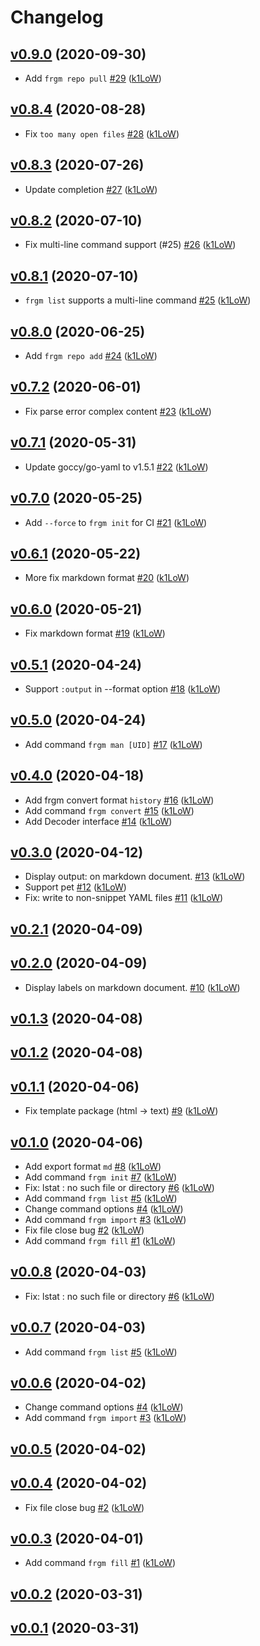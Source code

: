 # Changelog

## [v0.9.0](https://github.com/k1LoW/frgm/compare/v0.8.4...v0.9.0) (2020-09-30)

* Add `frgm repo pull` [#29](https://github.com/k1LoW/frgm/pull/29) ([k1LoW](https://github.com/k1LoW))

## [v0.8.4](https://github.com/k1LoW/frgm/compare/v0.8.3...v0.8.4) (2020-08-28)

* Fix `too many open files` [#28](https://github.com/k1LoW/frgm/pull/28) ([k1LoW](https://github.com/k1LoW))

## [v0.8.3](https://github.com/k1LoW/frgm/compare/v0.8.2...v0.8.3) (2020-07-26)

* Update completion [#27](https://github.com/k1LoW/frgm/pull/27) ([k1LoW](https://github.com/k1LoW))

## [v0.8.2](https://github.com/k1LoW/frgm/compare/v0.8.1...v0.8.2) (2020-07-10)

* Fix multi-line command support (#25) [#26](https://github.com/k1LoW/frgm/pull/26) ([k1LoW](https://github.com/k1LoW))

## [v0.8.1](https://github.com/k1LoW/frgm/compare/v0.8.0...v0.8.1) (2020-07-10)

* `frgm list` supports a multi-line command  [#25](https://github.com/k1LoW/frgm/pull/25) ([k1LoW](https://github.com/k1LoW))

## [v0.8.0](https://github.com/k1LoW/frgm/compare/v0.7.2...v0.8.0) (2020-06-25)

* Add `frgm repo add` [#24](https://github.com/k1LoW/frgm/pull/24) ([k1LoW](https://github.com/k1LoW))

## [v0.7.2](https://github.com/k1LoW/frgm/compare/v0.7.1...v0.7.2) (2020-06-01)

* Fix parse error complex content [#23](https://github.com/k1LoW/frgm/pull/23) ([k1LoW](https://github.com/k1LoW))

## [v0.7.1](https://github.com/k1LoW/frgm/compare/v0.7.0...v0.7.1) (2020-05-31)

* Update goccy/go-yaml to v1.5.1 [#22](https://github.com/k1LoW/frgm/pull/22) ([k1LoW](https://github.com/k1LoW))

## [v0.7.0](https://github.com/k1LoW/frgm/compare/v0.6.1...v0.7.0) (2020-05-25)

* Add `--force` to `frgm init` for CI [#21](https://github.com/k1LoW/frgm/pull/21) ([k1LoW](https://github.com/k1LoW))

## [v0.6.1](https://github.com/k1LoW/frgm/compare/v0.6.0...v0.6.1) (2020-05-22)

* More fix markdown format [#20](https://github.com/k1LoW/frgm/pull/20) ([k1LoW](https://github.com/k1LoW))

## [v0.6.0](https://github.com/k1LoW/frgm/compare/v0.5.1...v0.6.0) (2020-05-21)

* Fix markdown format [#19](https://github.com/k1LoW/frgm/pull/19) ([k1LoW](https://github.com/k1LoW))

## [v0.5.1](https://github.com/k1LoW/frgm/compare/v0.5.0...v0.5.1) (2020-04-24)

* Support `:output` in --format option [#18](https://github.com/k1LoW/frgm/pull/18) ([k1LoW](https://github.com/k1LoW))

## [v0.5.0](https://github.com/k1LoW/frgm/compare/v0.4.0...v0.5.0) (2020-04-24)

* Add command `frgm man [UID]` [#17](https://github.com/k1LoW/frgm/pull/17) ([k1LoW](https://github.com/k1LoW))

## [v0.4.0](https://github.com/k1LoW/frgm/compare/v0.3.0...v0.4.0) (2020-04-18)

* Add frgm convert format `history` [#16](https://github.com/k1LoW/frgm/pull/16) ([k1LoW](https://github.com/k1LoW))
* Add command `frgm convert` [#15](https://github.com/k1LoW/frgm/pull/15) ([k1LoW](https://github.com/k1LoW))
* Add Decoder interface [#14](https://github.com/k1LoW/frgm/pull/14) ([k1LoW](https://github.com/k1LoW))

## [v0.3.0](https://github.com/k1LoW/frgm/compare/v0.2.1...v0.3.0) (2020-04-12)

* Display output: on markdown document. [#13](https://github.com/k1LoW/frgm/pull/13) ([k1LoW](https://github.com/k1LoW))
* Support pet [#12](https://github.com/k1LoW/frgm/pull/12) ([k1LoW](https://github.com/k1LoW))
* Fix: write to non-snippet YAML files [#11](https://github.com/k1LoW/frgm/pull/11) ([k1LoW](https://github.com/k1LoW))

## [v0.2.1](https://github.com/k1LoW/frgm/compare/v0.2.0...v0.2.1) (2020-04-09)


## [v0.2.0](https://github.com/k1LoW/frgm/compare/v0.1.3...v0.2.0) (2020-04-09)

* Display labels on markdown document. [#10](https://github.com/k1LoW/frgm/pull/10) ([k1LoW](https://github.com/k1LoW))

## [v0.1.3](https://github.com/k1LoW/frgm/compare/v0.1.2...v0.1.3) (2020-04-08)


## [v0.1.2](https://github.com/k1LoW/frgm/compare/v0.1.1...v0.1.2) (2020-04-08)


## [v0.1.1](https://github.com/k1LoW/frgm/compare/v0.1.0...v0.1.1) (2020-04-06)

* Fix template package (html -> text) [#9](https://github.com/k1LoW/frgm/pull/9) ([k1LoW](https://github.com/k1LoW))

## [v0.1.0](https://github.com/k1LoW/frgm/compare/d6c896ee8ad7...v0.1.0) (2020-04-06)

* Add export format `md` [#8](https://github.com/k1LoW/frgm/pull/8) ([k1LoW](https://github.com/k1LoW))
* Add command `frgm init` [#7](https://github.com/k1LoW/frgm/pull/7) ([k1LoW](https://github.com/k1LoW))
* Fix: lstat : no such file or directory [#6](https://github.com/k1LoW/frgm/pull/6) ([k1LoW](https://github.com/k1LoW))
* Add command `frgm list` [#5](https://github.com/k1LoW/frgm/pull/5) ([k1LoW](https://github.com/k1LoW))
* Change command options [#4](https://github.com/k1LoW/frgm/pull/4) ([k1LoW](https://github.com/k1LoW))
* Add command `frgm import` [#3](https://github.com/k1LoW/frgm/pull/3) ([k1LoW](https://github.com/k1LoW))
* Fix file close bug [#2](https://github.com/k1LoW/frgm/pull/2) ([k1LoW](https://github.com/k1LoW))
* Add command `frgm fill` [#1](https://github.com/k1LoW/frgm/pull/1) ([k1LoW](https://github.com/k1LoW))

## [v0.0.8](https://github.com/k1LoW/frgm/compare/v0.0.7...v0.0.8) (2020-04-03)

* Fix: lstat : no such file or directory [#6](https://github.com/k1LoW/frgm/pull/6) ([k1LoW](https://github.com/k1LoW))

## [v0.0.7](https://github.com/k1LoW/frgm/compare/v0.0.6...v0.0.7) (2020-04-03)

* Add command `frgm list` [#5](https://github.com/k1LoW/frgm/pull/5) ([k1LoW](https://github.com/k1LoW))

## [v0.0.6](https://github.com/k1LoW/frgm/compare/v0.0.5...v0.0.6) (2020-04-02)

* Change command options [#4](https://github.com/k1LoW/frgm/pull/4) ([k1LoW](https://github.com/k1LoW))
* Add command `frgm import` [#3](https://github.com/k1LoW/frgm/pull/3) ([k1LoW](https://github.com/k1LoW))

## [v0.0.5](https://github.com/k1LoW/frgm/compare/v0.0.4...v0.0.5) (2020-04-02)


## [v0.0.4](https://github.com/k1LoW/frgm/compare/v0.0.3...v0.0.4) (2020-04-02)

* Fix file close bug [#2](https://github.com/k1LoW/frgm/pull/2) ([k1LoW](https://github.com/k1LoW))

## [v0.0.3](https://github.com/k1LoW/frgm/compare/v0.0.2...v0.0.3) (2020-04-01)

* Add command `frgm fill` [#1](https://github.com/k1LoW/frgm/pull/1) ([k1LoW](https://github.com/k1LoW))

## [v0.0.2](https://github.com/k1LoW/frgm/compare/v0.0.1...v0.0.2) (2020-03-31)


## [v0.0.1](https://github.com/k1LoW/frgm/compare/d6c896ee8ad7...v0.0.1) (2020-03-31)

